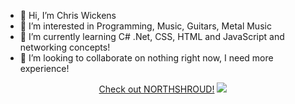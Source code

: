 - 👋 Hi, I’m Chris Wickens
- 👀 I’m interested in Programming, Music, Guitars, Metal Music
- 🌱 I’m currently learning C# .Net, CSS, HTML and JavaScript and networking concepts!
- 💞️ I’m looking to collaborate on nothing right now, I need more experience!

<center>
  <a href="http://www.northshroud.com">Check out NORTHSHROUD!</a>
  <img src="https://f4.bcbits.com/img/0013888601_100.png">

</center>

<!---
chriswickens/chriswickens is a ✨ special ✨ repository because its `README.md` (this file) appears on your GitHub profile.
You can click the Preview link to take a look at your changes.
--->
